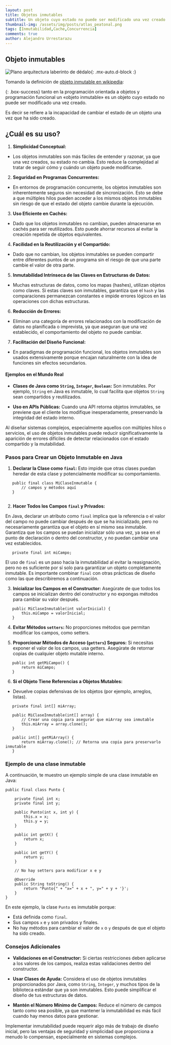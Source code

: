 ```yaml
---
layout: post
title: Objetos inmutables
subtitle: Un objeto cuyo estado no puede ser modificado una vez creado.
thumbnail-img: /assets/img/posts/atlas_peatonal.png
tags: [Inmutabilidad,Cache,Concurrencia]
comments: true
author: Alejandro Urrestarazu
---
```


## Objeto inmutables

![Plano arquitectura laberinto de dédalo](/assets/img/posts/atlas_peatonal.png){: .mx-auto.d-block :}


Tomando la definición de [objeto inmutable en wikipedia](https://es.wikipedia.org/wiki/Objeto_inmutable): 


{: .box-success}
tanto en la programación orientada a objetos y programación funcional un «objeto inmutable» es un objeto cuyo estado no puede ser modificado una vez creado.


Es decir se refiere a la incapacidad de cambiar el estado de un objeto una vez que ha sido creado.

## ¿Cuál es su uso?

1. **Simplicidad Conceptual:**
- Los objetos inmutables son más fáciles de entender y razonar, ya que una vez creados, su estado no cambia. Esto reduce la complejidad al tratar de seguir cómo y cuándo un objeto puede modificarse.


2. **Seguridad en Programas Concurrentes:**
- En entornos de programación concurrente, los objetos inmutables son inherentemente seguros sin necesidad de sincronización. Esto se debe a que múltiples hilos pueden acceder a los mismos objetos inmutables sin riesgo de que el estado del objeto cambie durante la ejecución.


3. **Uso Eficiente en Cachés:**
- Dado que los objetos inmutables no cambian, pueden almacenarse en cachés para ser reutilizados. Esto puede ahorrar recursos al evitar la creación repetida de objetos equivalentes.


4. **Facilidad en la Reutilización y el Compartido:**
- Dado que no cambian, los objetos inmutables se pueden compartir entre diferentes puntos de un programa sin el riesgo de que una parte cambie el valor de otra parte.


5. **Inmutabilidad Intrínseca de las Claves en Estructuras de Datos:**
- Muchas estructuras de datos, como los mapas (hashes), utilizan objetos como claves. Si estas claves son inmutables, garantiza que el `hash` y las comparaciones permanezcan constantes e impide errores lógicos en las operaciones con dichas estructuras.


6. **Reducción de Errores:**
- Eliminan una categoría de errores relacionados con la modificación de datos no planificada o imprevista, ya que aseguran que una vez establecido, el comportamiento del objeto no puede cambiar.


7. **Facilitación del Diseño Funcional:**
- En paradigmas de programación funcional, los objetos inmutables son usados extensivamente porque encajan naturalmente con la idea de funciones sin efectos secundarios.


#### Ejemplos en el Mundo Real

- **Clases de Java como `String`, `Integer`, `Boolean`:** Son inmutables. Por ejemplo, `String` en Java es inmutable, lo cual facilita que objetos `String` sean compartidos y reutilizados.

- **Uso en APIs Públicas:** Cuando una API retorna objetos inmutables, se previene que el cliente los modifique inesperadamente, preservando la integridad del estado interno.

Al diseñar sistemas complejos, especialmente aquellos con múltiples hilos o servicios, el uso de objetos inmutables puede reducir significativamente la aparición de errores difíciles de detectar relacionados con el estado compartido y la mutabilidad. 


### Pasos para Crear un Objeto Inmutable en Java

1. **Declarar la Clase como `final`:**
Esto impide que otras clases puedan heredar de esta clase y potencialmente modificar su comportamiento.

~~~
   public final class MiClaseInmutable {
       // campos y métodos aquí
   }
   
~~~


2. **Hacer Todos los Campos `final` y Privados:**

En Java, declarar un atributo como `final` implica que la referencia o el valor del campo no puede cambiar después de que se ha inicializado, pero no necesariamente garantiza que el objeto en sí mismo sea inmutable. 
Garantiza que los campos se puedan inicializar sólo una vez, ya sea en el punto de declaración o dentro del constructor, y no puedan cambiar una vez establecidos.

~~~
   private final int miCampo;
~~~

El uso de `final` es un paso hacia la inmutabilidad al evitar la reasignación, pero no es suficiente por sí solo para garantizar un objeto completamente inmutable. Es importante combinar `final` con otras prácticas de diseño como las que describiremos a continuación.


3. **Inicializar los Campos en el Constructor:**
Asegúrate de que todos los campos se inicializan dentro del constructor y no expongas métodos para cambiar su valor después.

~~~
   public MiClaseInmutable(int valorInicial) {
       this.miCampo = valorInicial;
   }
~~~


4. **Evitar Métodos `setters`:**
No proporciones métodos que permitan modificar los campos, como setters.

5. **Proporcionar Métodos de Acceso (`getters`) Seguros:**
Si necesitas exponer el valor de los campos, usa getters. Asegúrate de retornar copias de cualquier objeto mutable interno.

~~~
   public int getMiCampo() {
       return miCampo;
   }
~~~


6. **Si el Objeto Tiene Referencias a Objetos Mutables:**
- Devuelve copias defensivas de los objetos (por ejemplo, arreglos, listas).

~~~
   private final int[] miArray;

   public MiClaseInmutable(int[] array) {
       // Crear una copia para asegurar que miArray sea inmutable
       this.miArray = array.clone();
   }

   public int[] getMiArray() {
       return miArray.clone(); // Retorna una copia para preservarlo inmutable
   }
~~~




### Ejemplo de una clase inmutable

A continuación, te muestro un ejemplo simple de una clase inmutable en Java:

~~~
public final class Punto {

    private final int x;
    private final int y;

    public Punto(int x, int y) {
        this.x = x;
        this.y = y;
    }

    public int getX() {
        return x;
    }

    public int getY() {
        return y;
    }

    // No hay setters para modificar x e y

    @Override
    public String toString() {
        return "Punto{" + "x=" + x + ", y=" + y + '}';
    }
}
~~~


En este ejemplo, la clase `Punto` es inmutable porque:

- Está definida como `final`.
- Sus campos `x` e `y` son privados y finales.
- No hay métodos para cambiar el valor de `x` o `y` después de que el objeto ha sido creado.


### Consejos Adicionales

- **Validaciones en el Constructor:** Si ciertas restricciones deben aplicarse a los valores de los campos, realiza estas validaciones dentro del constructor.

- **Usar Clases de Ayuda:** Considera el uso de objetos inmutables proporcionados por Java, como `String`, `Integer`, y muchos tipos de la biblioteca estándar que ya son inmutables. Esto puede simplificar el diseño de tus estructuras de datos.

- **Mantén el Número Mínimo de Campos:** Reduce el número de campos tanto como sea posible, ya que mantener la inmutabilidad es más fácil cuando hay menos datos para gestionar.

Implementar inmutabilidad puede requerir algo más de trabajo de diseño inicial, pero las ventajas de seguridad y simplicidad que proporciona a menudo lo compensan, especialmente en sistemas complejos.